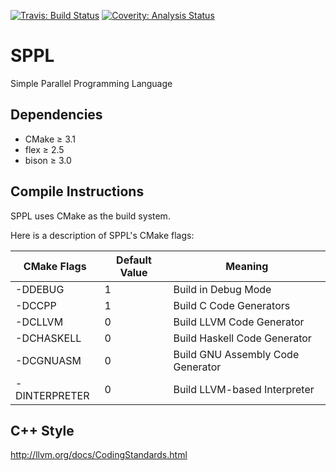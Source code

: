 [![Travis: Build Status](https://travis-ci.org/prozum/sppl.svg?branch=master)](https://travis-ci.org/prozum/sppl)
[![Coverity: Analysis Status](https://scan.coverity.com/projects/8011/badge.svg)](https://scan.coverity.com/projects/8011)

# SPPL
Simple Parallel Programming Language

Dependencies
--------------------
- CMake		≥ 3.1
- flex	≥ 2.5
- bison	≥ 3.0

Compile Instructions
--------------------
SPPL uses CMake as the build system.

Here is a description of SPPL's CMake flags:

CMake Flags     | Default Value | Meaning
-------------   | ------------- | -------------
-DDEBUG         |       1       | Build in Debug Mode
-DCCPP          |       1       | Build C Code Generators
-DCLLVM         |       0       | Build LLVM Code Generator
-DCHASKELL      |       0       | Build Haskell Code Generator
-DCGNUASM       |       0       | Build GNU Assembly Code Generator
-DINTERPRETER   |       0       | Build LLVM-based Interpreter


C++ Style
--------------------
http://llvm.org/docs/CodingStandards.html
